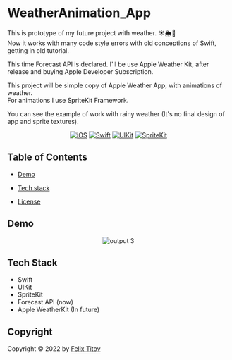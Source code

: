 # WeatherAnimation_App

This is prototype of my future project with weather. ☀️🌦💨<br/>
Now it works with many code style errors with old conceptions of Swift, getting in old tutorial. <br />

This time Forecast API is declared. I'll be use Apple Weather Kit, after release and buying Apple Developer Subscription.<br />

This project will be simple copy of Apple Weather App, with animations of weather.  <br />
For animations I use SpriteKit Framework.

You can see the example of work with rainy weather (It's no final design of app and sprite textures).

<div align="center">
  
  [![iOS](https://img.shields.io/badge/iOS-15.5-blue)](https://www.apple.com/ru/ios/ios-15/)
  [![Swift](https://img.shields.io/badge/Swift-5.5-orange)](https://developer.apple.com/documentation/swift)
  [![UIKit](https://img.shields.io/badge/UIKit-%20LTS-yellowgreen)](https://developer.apple.com/documentation/uikit)
  [![SpriteKit](https://img.shields.io/static/v1?label=SpriteKit&message=LTS&color=ffffff)](https://developer.apple.com/spritekit/)
 
</div>

## Table of Contents

- [Demo](#demo)

- [Tech stack](#tech-stack)

- [License](#copyright)

## Demo

<div align="center">

![output 3](https://user-images.githubusercontent.com/56549889/181119964-4eedcd2d-a384-4699-a08f-e000a74681e2.gif)

</div>


## Tech Stack

* Swift
* UIKit
* SpriteKit
* Forecast API (now)
* Apple WeatherKit (In future)

## Copyright

Copyright © 2022 by [Felix Titov](https://github.com/filtitov2001)

